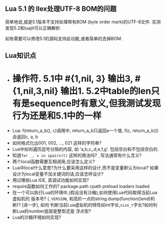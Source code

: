 ## Lua 5.1 的 llex处理UTF-8 BOM的问题
简单地说,就是5.1版本不支持处理带有BOM (byte order mark)的UTF-8文件. 实测发现5.2和luajit可以正确解析.

如有需要可以修改5.1的源码支持此功能,或者简单的去掉BOM.

## Lua知识点

* # 操作符. 5.1中 #{1,nil, 3} 输出3, #{1,nil,3,nil} 输出1. 5.2中table的len只有是sequence时有意义,但我测试发现行为还是和5.1中的一样
* Lua: f(return_a_b(), c)调用中, return_a_b只返回a一个值, f(c, return_a_b())会返回c, a, b
* 如何格式化出001, 002, ..., 021 这样的字符串?
* Lua中如何遍历逗号分隔的内容, 如 'a,b,c,,d,e,f,g'. 包括空白和不包括空白的.
* 知道`for _, v in ipairs(t)` 这样的用法吗? `_`写法通常有什么含义?
* 两个local函数需要互相调用,应该怎么定义?
* Lua中local什么意思?为什么要采用这样的设计,而不是变量默认为local? 如果设计为local变量不加关键词的话,应该怎样设计?
* 用过哪些Lua IDE, 其调试功能如何实现?
* require函数如何工作的? package.path cpath preload loaders loaded
* 在一个可以执行Lua的环境中,(假设没有沙箱),如何使用Lua代码取得当前Lua虚拟机的
版本号? (`_VERSION`, 和高阶一点的string.dump(function()end)判断)? [进一步], 如何
判断当前Lua虚拟机的特性如int字长,`size_t`字长?如何判断Lua的number底层是整型还是
浮点型?
* Lua的沙箱环境如何实现?
